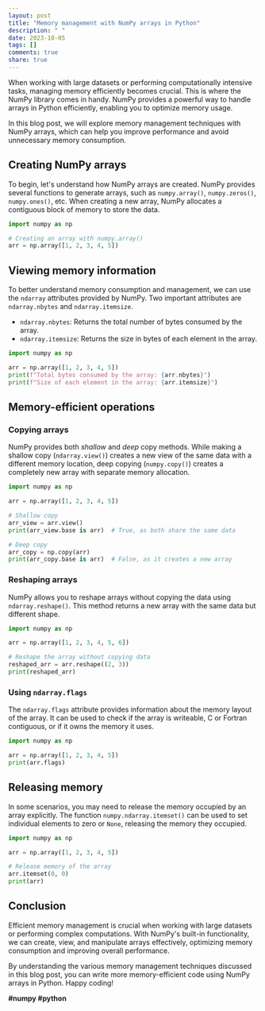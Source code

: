 ```yaml
---
layout: post
title: "Memory management with NumPy arrays in Python"
description: " "
date: 2023-10-05
tags: []
comments: true
share: true
---
```


When working with large datasets or performing computationally intensive tasks, managing memory efficiently becomes crucial. This is where the NumPy library comes in handy. NumPy provides a powerful way to handle arrays in Python efficiently, enabling you to optimize memory usage.

In this blog post, we will explore memory management techniques with NumPy arrays, which can help you improve performance and avoid unnecessary memory consumption.

## Creating NumPy arrays

To begin, let's understand how NumPy arrays are created. NumPy provides several functions to generate arrays, such as `numpy.array()`, `numpy.zeros()`, `numpy.ones()`, etc. When creating a new array, NumPy allocates a contiguous block of memory to store the data.

```python
import numpy as np

# Creating an array with numpy.array()
arr = np.array([1, 2, 3, 4, 5])
```

## Viewing memory information

To better understand memory consumption and management, we can use the `ndarray` attributes provided by NumPy. Two important attributes are `ndarray.nbytes` and `ndarray.itemsize`.

- `ndarray.nbytes`: Returns the total number of bytes consumed by the array.
- `ndarray.itemsize`: Returns the size in bytes of each element in the array.

```python
import numpy as np

arr = np.array([1, 2, 3, 4, 5])
print(f"Total bytes consumed by the array: {arr.nbytes}")
print(f"Size of each element in the array: {arr.itemsize}")
```

## Memory-efficient operations

### Copying arrays

NumPy provides both *shallow* and *deep* copy methods. While making a shallow copy (`ndarray.view()`) creates a new view of the same data with a different memory location, deep copying (`numpy.copy()`) creates a completely new array with separate memory allocation.

```python
import numpy as np

arr = np.array([1, 2, 3, 4, 5])

# Shallow copy
arr_view = arr.view()
print(arr_view.base is arr)  # True, as both share the same data

# Deep copy
arr_copy = np.copy(arr)
print(arr_copy.base is arr)  # False, as it creates a new array
```

### Reshaping arrays

NumPy allows you to reshape arrays without copying the data using `ndarray.reshape()`. This method returns a new array with the same data but different shape.

```python
import numpy as np

arr = np.array([1, 2, 3, 4, 5, 6])

# Reshape the array without copying data
reshaped_arr = arr.reshape((2, 3))
print(reshaped_arr)
```

### Using `ndarray.flags`

The `ndarray.flags` attribute provides information about the memory layout of the array. It can be used to check if the array is writeable, C or Fortran contiguous, or if it owns the memory it uses.

```python
import numpy as np

arr = np.array([1, 2, 3, 4, 5])
print(arr.flags)
```

## Releasing memory

In some scenarios, you may need to release the memory occupied by an array explicitly. The function `numpy.ndarray.itemset()` can be used to set individual elements to zero or `None`, releasing the memory they occupied.

```python
import numpy as np

arr = np.array([1, 2, 3, 4, 5])

# Release memory of the array
arr.itemset(0, 0)
print(arr)
```

## Conclusion

Efficient memory management is crucial when working with large datasets or performing complex computations. With NumPy's built-in functionality, we can create, view, and manipulate arrays effectively, optimizing memory consumption and improving overall performance.

By understanding the various memory management techniques discussed in this blog post, you can write more memory-efficient code using NumPy arrays in Python. Happy coding!

**#numpy #python**